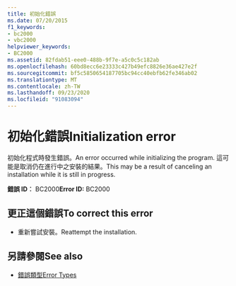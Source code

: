 ```yaml
---
title: 初始化錯誤
ms.date: 07/20/2015
f1_keywords:
- bc2000
- vbc2000
helpviewer_keywords:
- BC2000
ms.assetid: 82fdab51-eee0-488b-9f7e-a5c0c5c182ab
ms.openlocfilehash: 60bd8ecc6e23333c427b49efc8826e36ae427e2f
ms.sourcegitcommit: bf5c5850654187705bc94cc40ebfb62fe346ab02
ms.translationtype: MT
ms.contentlocale: zh-TW
ms.lasthandoff: 09/23/2020
ms.locfileid: "91083094"
---
```

# <a name="initialization-error"></a><span data-ttu-id="95e8b-102">初始化錯誤</span><span class="sxs-lookup"><span data-stu-id="95e8b-102">Initialization error</span></span>

<span data-ttu-id="95e8b-103">初始化程式時發生錯誤。</span><span class="sxs-lookup"><span data-stu-id="95e8b-103">An error occurred while initializing the program.</span></span> <span data-ttu-id="95e8b-104">這可能是取消仍在進行中之安裝的結果。</span><span class="sxs-lookup"><span data-stu-id="95e8b-104">This may be a result of canceling an installation while it is still in progress.</span></span>  
  
 <span data-ttu-id="95e8b-105">**錯誤 ID︰** BC2000</span><span class="sxs-lookup"><span data-stu-id="95e8b-105">**Error ID:** BC2000</span></span>  
  
## <a name="to-correct-this-error"></a><span data-ttu-id="95e8b-106">更正這個錯誤</span><span class="sxs-lookup"><span data-stu-id="95e8b-106">To correct this error</span></span>  
  
- <span data-ttu-id="95e8b-107">重新嘗試安裝。</span><span class="sxs-lookup"><span data-stu-id="95e8b-107">Reattempt the installation.</span></span>  
  
## <a name="see-also"></a><span data-ttu-id="95e8b-108">另請參閱</span><span class="sxs-lookup"><span data-stu-id="95e8b-108">See also</span></span>

- [<span data-ttu-id="95e8b-109">錯誤類型</span><span class="sxs-lookup"><span data-stu-id="95e8b-109">Error Types</span></span>](../programming-guide/language-features/error-types.md)
